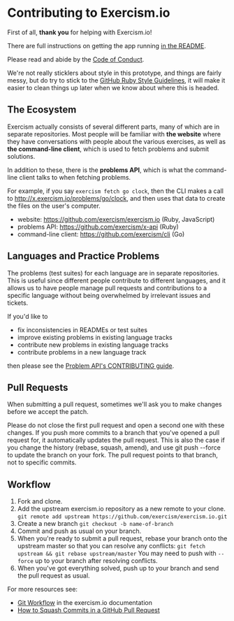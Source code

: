 # Contributing to Exercism.io

First of all, **thank you** for helping with Exercism.io!

There are full instructions on getting the app running [in the
README](https://github.com/exercism/exercism.io/blob/master/README.md).

Please read and abide by the [Code of
  Conduct](https://github.com/exercism/exercism.io/blob/master/CODE_OF_CONDUCT.md).

We're not really sticklers about style in this prototype, and things are
fairly messy, but do try to stick to the [GitHub Ruby Style
Guidelines](https://github.com/styleguide/ruby), it will make it easier to
clean things up later when we know about where this is headed.

## The Ecosystem

Exercism actually consists of several different parts, many of which are in
separate repositories. Most people will be familiar with **the website** where
they have conversations with people about the various exercises, as well as
**the command-line client**, which is used to fetch problems and submit
solutions.

In addition to these, there is the **problems API**, which is what the
command-line client talks to when fetching problems.

For example, if you say `exercism fetch go clock`, then the CLI makes a call
to http://x.exercism.io/problems/go/clock, and then uses that data to create
the files on the user's computer.

* website: https://github.com/exercism/exercism.io (Ruby, JavaScript)
* problems API: https://github.com/exercism/x-api (Ruby)
* command-line client: https://github.com/exercism/cli (Go)

## Languages and Practice Problems

The problems (test suites) for each language are in separate repositories.
This is useful since different people contribute to different languages, and
it allows us to have people manage pull requests and contributions to a
specific language without being overwhelmed by irrelevant issues and tickets.

If you'd like to

* fix inconsistencies in READMEs or test suites
* improve existing problems in existing language tracks
* contribute new problems in existing language tracks
* contribute problems in a new language track

then please see the [Problem API's CONTRIBUTING
guide](https://github.com/exercism/x-api/blob/master/CONTRIBUTING.md).

## Pull Requests

When submitting a pull request, sometimes we'll ask you to make changes before
we accept the patch.

Please do not close the first pull request and open a second one with these
changes. If you push more commits to a branch that you've opened a pull
request for, it automatically updates the pull request. This is also the case
if you change the history (rebase, squash, amend), and use git push --force to
update the branch on your fork. The pull request points to that branch, not to
specific commits.

## Workflow

1. Fork and clone.
1. Add the upstream exercism.io repository as a new remote to your clone.
   `git remote add upstream https://github.com/exercism/exercism.io.git`
1. Create a new branch
   `git checkout -b name-of-branch`
1. Commit and push as usual on your branch.
1. When you're ready to submit a pull request, rebase your branch onto
   the upstream master so that you can resolve any conflicts:
   `git fetch upstream && git rebase upstream/master`
   You may need to push with `--force` up to your branch after resolving conflicts.
1. When you've got everything solved, push up to your branch and send the pull request as usual.

For more resources see:

* [Git Workflow](http://help.exercism.io/git-workflow.html) in the exercism.io documentation
* [How to Squash Commits in a GitHub Pull Request](http://blog.steveklabnik.com/posts/2012-11-08-how-to-squash-commits-in-a-github-pull-request)
